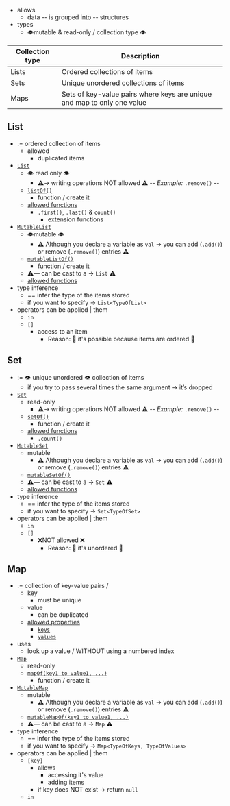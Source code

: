 [//]: # (title: Collections)

* allows
  * data -- is grouped into -- structures
* types
  * 👁️mutable & read-only / collection type 👁️

| **Collection type** | **Description**                                                         |
|---------------------|-------------------------------------------------------------------------|
| Lists               | Ordered collections of items                                            |
| Sets                | Unique unordered collections of items                                   |
| Maps                | Sets of key-value pairs where keys are unique and map to only one value |


## List

* := ordered collection of items
  * allowed
    * duplicated items
* [`List`](https://kotlinlang.org/api/latest/jvm/stdlib/kotlin.collections/-list/)
  * 👁️ read only 👁️
    * ⚠️-> writing operations NOT allowed ⚠️ -- _Example:_ `.remove()` --
  * [`listOf()`](https://kotlinlang.org/api/latest/jvm/stdlib/kotlin.collections/list-of.html)
    * function / create it
  * [allowed functions](https://kotlinlang.org/api/latest/jvm/stdlib/kotlin.collections/-list/#functions)
    * `.first()`, `.last()` & `count()`
      * extension functions
* [`MutableList`](https://kotlinlang.org/api/latest/jvm/stdlib/kotlin.collections/-mutable-list.html)
  * 👁️mutable 👁️
    *  ⚠️ Although you declare a variable as `val` -> you can add (`.add()`) or remove (`.remove()`) entries ⚠️
  * [`mutableListOf()`](https://kotlinlang.org/api/latest/jvm/stdlib/kotlin.collections/mutable-list-of.html) 
    * function / create it
  * ⚠️— can be cast to a → `List` ⚠️
  * [allowed functions](https://kotlinlang.org/api/latest/jvm/stdlib/kotlin.collections/-mutable-list/#functions)
* type inference
  * == infer the type of the items stored
  * if you want to specify -> `List<TypeOfList>` 
* operators can be applied | them
  * `in`
  * `[]`
    * access to an item
      * Reason: 🧠 it's possible because items are ordered 🧠

## Set

* := 👁️ unique unordered 👁️ collection of items
  * if you try to pass several times the same argument → it’s dropped
* [`Set`](https://kotlinlang.org/api/latest/jvm/stdlib/kotlin.collections/-set/)
  * read-only
    *  ⚠️-> writing operations NOT allowed ⚠️ -- _Example:_ `.remove()` --
  * [`setOf()`](https://kotlinlang.org/api/latest/jvm/stdlib/kotlin.collections/set-of.html)
    * function / create it
  * [allowed functions](https://kotlinlang.org/api/latest/jvm/stdlib/kotlin.collections/-set/#functions)
    * `.count()`
* [`MutableSet`](https://kotlinlang.org/api/latest/jvm/stdlib/kotlin.collections/-mutable-set/)
  * mutable
    * ⚠️ Although you declare a variable as `val` -> you can add (`.add()`) or remove (`.remove()`) entries ⚠️
  * [`mutableSetOf()`](https://kotlinlang.org/api/latest/jvm/stdlib/kotlin.collections/mutable-set-of.html) 
  * ⚠️— can be cast to a → `Set` ⚠️
  * [allowed functions](https://kotlinlang.org/api/latest/jvm/stdlib/kotlin.collections/-mutable-set/#functions)
* type inference
  * == infer the type of the items stored
  * if you want to specify -> `Set<TypeOfSet>` 
* operators can be applied | them
  * `in`
  * `[]`
    * ❌NOT allowed ❌
      * Reason: 🧠 it's unordered 🧠

## Map

* := collection of key-value pairs /
  * key
    * must be unique
  * value
    * can be duplicated
  * [allowed properties](https://kotlinlang.org/api/latest/jvm/stdlib/kotlin.collections/-map/#properties)
    * [`keys`](https://kotlinlang.org/api/latest/jvm/stdlib/kotlin.collections/-map/keys.html)
    * [`values`](https://kotlinlang.org/api/latest/jvm/stdlib/kotlin.collections/-map/values.html)
* uses
  * look up a value / WITHOUT using a numbered index
* [`Map`](https://kotlinlang.org/api/latest/jvm/stdlib/kotlin.collections/-map/)
  * read-only
  * [`mapOf(key1 to value1, ...)`](https://kotlinlang.org/api/latest/jvm/stdlib/kotlin.collections/map-of.html)
    * function / create it
* [`MutableMap`](https://kotlinlang.org/api/latest/jvm/stdlib/kotlin.collections/-mutable-map/)
  * mutable
    * ⚠️ Although you declare a variable as `val` -> you can add (`.add()`) or remove (`.remove()`) entries ⚠️
  * [`mutableMapOf(key1 to value1, ...)`](https://kotlinlang.org/api/latest/jvm/stdlib/kotlin.collections/mutable-map-of.html)
  * ⚠️— can be cast to a → `Map` ⚠️
* type inference
  * == infer the type of the items stored
  * if you want to specify -> `Map<TypeOfKeys, TypeOfValues>` 
* operators can be applied | them
  * `[key]`
    * allows
      * accessing it's value
      * adding items
    * if key does NOT exist -> return `null`
  * `in`
